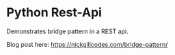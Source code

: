 # Python Rest-Api 
Demonstrates bridge pattern in a REST api.

Blog post here: https://nickgillcodes.com/bridge-pattern/
